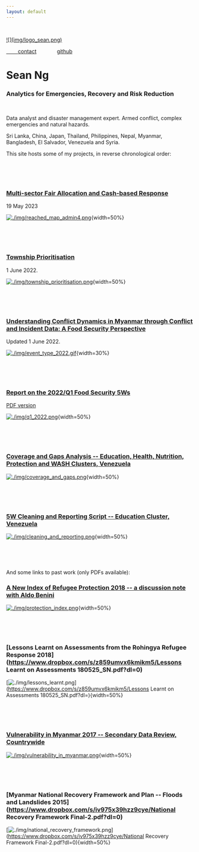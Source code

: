 ```yaml
---
layout: default
---
```




<div class="row" style="padding-top: 30px;">
<div class="col-sm-3">


<a href = "https://github.com/seanywng">
![](img/logo_sean.png)


&nbsp;&nbsp;&nbsp;&nbsp;&nbsp;&nbsp;&nbsp;&nbsp;[contact](mailto:seanywng@gmail.com)
&nbsp;&nbsp;&nbsp;&nbsp;&nbsp;&nbsp;&nbsp;&nbsp;&nbsp;&nbsp;&nbsp;&nbsp;&nbsp;[github](https://github.com/seanywng)


</div>
<div class="col-sm-9">

# **Sean Ng**

### **Analytics for Emergencies, Recovery and Risk Reduction**

<br>

Data analyst and disaster management expert. Armed conflict, complex emergencies and natural hazards.  

Sri Lanka, China, Japan, Thailand, Philippines, Nepal, Myanmar, Bangladesh, El Salvador, Venezuela and Syria.

This site hosts some of my projects, in reverse chronological order: 

<br><br><br>

### [Multi-sector Fair Allocation and Cash-based Response](https://northwest-syria-cash-working-group.github.io/multisector_4Ws_review/#1) 
19 May 2023

[![./img/reached_map_admin4.png](./img/reached_map_admin4.png)](https://northwest-syria-cash-working-group.github.io/multisector_4Ws_review/#1){width=50%}

<br><br><br>

### [Township Prioritisation](https://food-security-cluster-myanmar.github.io/mmr_township_prioritisation/)
1 June 2022. 

[![./img/township_prioritisation.png](./img/township_prioritisation.png)](https://food-security-cluster-myanmar.github.io/mmr_township_prioritisation/){width=50%}

<br><br><br>

### [Understanding Conflict Dynamics in Myanmar through Conflict and Incident Data: A Food Security Perspective](https://food-security-cluster-myanmar.github.io/exploratory-data-analysis-acled-fsc/)
Updated 1 June 2022. 

[![./img/event_type_2022.gif](./img/event_type_2022.gif)](https://food-security-cluster-myanmar.github.io/exploratory-data-analysis-acled-fsc/){width=30%}

<br><br><br>

### [Report on the 2022/Q1 Food Security 5Ws](https://food-security-cluster-myanmar.github.io/fsc_5ws_first_quarter_2022/)
[PDF version](https://www.dropbox.com/s/ibswwmfhjpp9odh/fsc_2022_q1_5ws_report.pdf?dl=0)

[![./img/q1_2022.png](./img/q1_2022.png)](https://food-security-cluster-myanmar.github.io/fsc_5ws_first_quarter_2022/){width=50%}

<br><br><br>

### [Coverage and Gaps Analysis -- Education, Health, Nutrition, Protection and WASH Clusters, Venezuela](https://seanywng.github.io/coverage_gaps_venezuela/)

[![./img/coverage_and_gaps.png](./img/coverage_and_gaps.png)](https://seanywng.github.io/coverage_gaps_venezuela/){width=50%}

<br><br><br>

### [5W Cleaning and Reporting Script -- Education Cluster, Venezuela](https://seanywng.github.io/5W/)

[![./img/cleaning_and_reporting.png](./img/cleaning_and_reporting.png)](https://seanywng.github.io/5W/){width=50%}

<br><br><br>

And some links to past work (only PDFs available): 

### [A New Index of Refugee Protection 2018 -- a discussion note with Aldo Benini](http://aldo-benini.org/Level2/HumanitData/Benini_Ng__A_New_Protection_Index__180806.pdf)

[![./img/protection_index.png](./img/protection_index.png)](http://aldo-benini.org/Level2/HumanitData/Benini_Ng__A_New_Protection_Index__180806.pdf){width=50%}

<br><br><br>

### [Lessons Learnt on Assessments from the Rohingya Refugee Response 2018](https://www.dropbox.com/s/z859umvx6kmikm5/Lessons Learnt on Assessments 180525_SN.pdf?dl=0)

[![./img/lessons_learnt.png](./img/lessons_learnt.png)](https://www.dropbox.com/s/z859umvx6kmikm5/Lessons Learnt on Assessments 180525_SN.pdf?dl=){width=50%}

<br><br><br>

### [Vulnerability in Myanmar 2017 -- Secondary Data Review, Countrywide](https://themimu.info/sites/themimu.info/files/documents/Report_Vulnerability_in_Myanmar_HARP-MIMU_Jun2018_ENG_Print_version.pdf)

[![./img/vulnerability_in_myanmar.png](./img/vulnerability_in_myanmar.png)](https://themimu.info/sites/themimu.info/files/documents/Report_Vulnerability_in_Myanmar_HARP-MIMU_Jun2018_ENG_Print_version.pdf){width=50%}

<br><br><br>

### [Myanmar National Recovery Framework and Plan -- Floods and Landslides 2015](https://www.dropbox.com/s/iv975x39hzz9cye/National Recovery Framework Final-2.pdf?dl=0)

[![./img/national_recovery_framework.png](./img/national_recovery_framework.png)](https://www.dropbox.com/s/iv975x39hzz9cye/National Recovery Framework Final-2.pdf?dl=0){width=50%}

